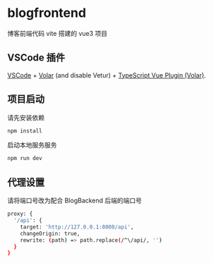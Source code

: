 # blogfrontend

博客前端代码
vite 搭建的 vue3 项目

## VSCode 插件

[VSCode](https://code.visualstudio.com/) + [Volar](https://marketplace.visualstudio.com/items?itemName=Vue.volar) (and disable Vetur) + [TypeScript Vue Plugin (Volar)](https://marketplace.visualstudio.com/items?itemName=Vue.vscode-typescript-vue-plugin).

## 项目启动

请先安装依赖

```sh
npm install
```

启动本地服务服务

```sh
npm run dev
```

## 代理设置

请将端口号改为配合 BlogBackend 后端的端口号

```sh
proxy: {
  '/api': {
    target: 'http://127.0.0.1:8000/api',
    changeOrigin: true,
    rewrite: (path) => path.replace(/^\/api/, '')
  }
}
```
